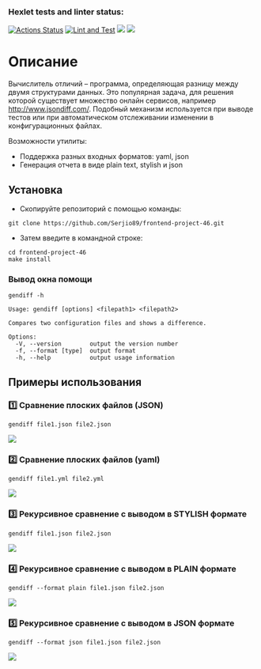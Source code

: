 ### Hexlet tests and linter status:
[![Actions Status](https://github.com/Serjio89/frontend-project-46/workflows/hexlet-check/badge.svg)](https://github.com/Serjio89/frontend-project-46/actions)
[![Lint and Test](https://github.com/Serjio89/frontend-project-46/actions/workflows/nodejs.yml/badge.svg)](https://github.com/Serjio89/frontend-project-46/actions/workflows/nodejs.yml)
<a href="https://codeclimate.com/github/Serjio89/frontend-project-46/maintainability"><img src="https://api.codeclimate.com/v1/badges/759b63a91d1345387436/maintainability" /></a>
<a href="https://codeclimate.com/github/Serjio89/frontend-project-46/test_coverage"><img src="https://api.codeclimate.com/v1/badges/759b63a91d1345387436/test_coverage" /></a>

# Описание

Вычислитель отличий – программа, определяющая разницу между двумя структурами данных. Это популярная задача, для решения которой существует множество онлайн сервисов, например http://www.jsondiff.com/. Подобный механизм используется при выводе тестов или при автоматическом отслеживании изменении в конфигурационных файлах.

Возможности утилиты:

- Поддержка разных входных форматов: yaml, json
- Генерация отчета в виде plain text, stylish и json

## Установка

* Скопируйте репозиторий с помощью команды:

```
git clone https://github.com/Serjio89/frontend-project-46.git
```

* Затем введите в командной строке:
```
cd frontend-project-46
make install
```

### Вывод окна помощи
```
gendiff -h
```
```
Usage: gendiff [options] <filepath1> <filepath2>

Compares two configuration files and shows a difference.

Options:
  -V, --version        output the version number
  -f, --format [type]  output format
  -h, --help           output usage information
```

## Примеры использования

### :one: Сравнение плоских файлов (JSON)
```
gendiff file1.json file2.json
```
<a href="https://asciinema.org/a/567639" target="_blank"><img src="https://asciinema.org/a/567639.svg" /></a>


### :two: Сравнение плоских файлов (yaml)
```
gendiff file1.yml file2.yml
```
<a href="https://asciinema.org/a/567640" target="_blank"><img src="https://asciinema.org/a/567640.svg" /></a>

### :three: Рекурсивное сравнение с выводом в STYLISH формате
```
gendiff file1.json file2.json
``` 
<a href="https://asciinema.org/a/569468" target="_blank"><img src="https://asciinema.org/a/569468.svg" /></a>

### :four: Рекурсивное сравнение с выводом в PLAIN формате
```
gendiff --format plain file1.json file2.json
```
<a href="https://asciinema.org/a/569819" target="_blank"><img src="https://asciinema.org/a/569819.svg" /></a>

### :five: Рекурсивное сравнение с выводом в JSON формате
```
gendiff --format json file1.json file2.json
```
<a href="https://asciinema.org/a/570083" target="_blank"><img src="https://asciinema.org/a/570083.svg" /></a>
